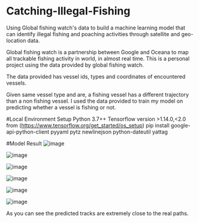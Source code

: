 # Catching-Illegal-Fishing
Using Global fishing watch's data to build a machine learning model that can identify illegal fishing and poaching activities through satellite and geo-location data.

Global fishing watch is a partnership between Google and Oceana to map all trackable fishing activity in world, in almost real time. This is a personal project using the data provided by global fishing watch.

The data provided has vessel ids, types and coordinates of encountered vessels.

Given same vessel type and are, a fishing vessel has a different trajectory than a non fishing vessel. I used the data provided to train my model on predicting whether a vessel is fishing or not. 

#Local Environment Setup
Python 3.7++
Tensorflow version >1.14.0,<2.0 from (https://www.tensorflow.org/get_started/os_setup)
pip install google-api-python-client pyyaml pytz newlinejson python-dateutil yattag

#Model Result
![image](https://user-images.githubusercontent.com/97682962/149486800-6dead3c3-e799-44b2-84d4-c2fdf8e4a6ca.png)

![image](https://user-images.githubusercontent.com/97682962/149486926-9934f5ef-d4d0-44f7-a550-f07106fdb28b.png)


![image](https://user-images.githubusercontent.com/97682962/149486959-cb843abb-710d-42bd-a7e5-d5afd35aa78a.png)

![image](https://user-images.githubusercontent.com/97682962/149486993-3e0aec1e-2cd9-4c39-b5ba-9dcbaa2e75b2.png)


![image](https://user-images.githubusercontent.com/97682962/149487045-e1c7841d-0595-4ee7-8718-85766405a543.png)

![image](https://user-images.githubusercontent.com/97682962/149487067-1d02a44f-50e2-42d0-8aac-31b23bab584d.png)

As you can see the predicted tracks are extremely close to the real paths.
